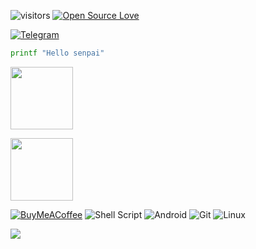![visitors](https://visitor-badge.laobi.icu/badge?page_id=PapiLer)
[![Open Source Love](https://badges.frapsoft.com/os/v1/open-source.svg?v=102)](https://github.com/ellerbrock/open-source-badge/)

[![Telegram](https://img.shields.io/badge/Telegram-2CA5E0?style=for-the-badge&logo=telegram&logoColor=white/)](https://t.me/kaguyaasama)

```bash
printf "Hello senpai"
```
</p> <img width="100" src="https://user-images.githubusercontent.com/46964018/92511405-a5d08d80-f1e3-11ea-8883-7f063030787a.gif"></p>
<img src="https://i.imgur.com/VP9QIDJ.gif" width="100px" height="100px" align="center">

<a href="https://buymeacoffee.com/papiler"><img alt="BuyMeACoffee" src="https://img.shields.io/badge/Buy%20Me%20a%20Coffee-ffdd00?style=for-the-badge&logo=buy-me-a-coffee&logoColor=black"/></a>
<img alt="Shell Script" src="https://img.shields.io/badge/shell_script-%23121011.svg?style=for-the-badge&logo=gnu-bash&logoColor=white"/>
<img alt="Android" src="https://img.shields.io/badge/Android-3DDC84?style=for-the-badge&logo=android&logoColor=white"/>
<img alt="Git" src="https://img.shields.io/badge/git-%23F05033.svg?style=for-the-badge&logo=git&logoColor=white"/>
<img alt="Linux" src="https://img.shields.io/badge/Linux-FCC624?style=for-the-badge&logo=linux&logoColor=black">

<p align="lefth"><a href="https://github.com/PapiLer"><img src="https://github-readme-stats.vercel.app/api/top-langs/?username=PapiLer&theme=dark&layout=compact"></a></p>
